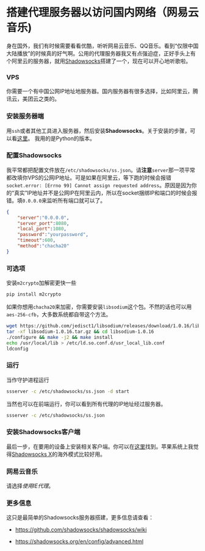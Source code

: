 # 搭建代理服务器以访问国内网络（网易云音乐)


身在国外，我们有时候需要看看优酷，听听网易云音乐、QQ音乐。看到“仅限中国大陆播放”的时候真的好气啊。公用的代理服务器我又有点强迫症，正好手头上有个阿里云的服务器，就用[Shadowsocks](https://shadowsocks.org/en/index.html)搭建了一个，现在可以开心地听歌啦。

### VPS
你需要一个有中国公网IP地址地服务器。国内服务器有很多选择，比如阿里云，腾讯云，美团云之类的。

### 安装服务器端
用`ssh`或者其他工具进入服务器，然后安装**Shadowsocks**。关于安装的步骤，可以看[这里](https://shadowsocks.org/en/download/servers.html)。 我用的是Python的版本。

### 配置Shadowsocks
我平常都把配置文件放在`/etc/shadowsocks/ss.json`。请**注意**`server`那一项平常都改填你VPS的公网IP地址。可是如果在阿里云，等下跑的时候会报错`socket.error: [Errno 99] Cannot assign requested address`。原因是因为你的“真实”IP地址并不是公网IP在阿里云内，所以在socket捆绑IP和端口的时候会报错。填`0.0.0.0`来监听所有端口就可以了。

```json
{
	"server":"0.0.0.0",
	"server_port":8080,
	"local_port":1080,
	"password":"yourpassword",
	"timeout":600,
	"method":"chacha20"
}
```

### 可选项
安装`m2crypto`加解密更快一些

```bash
pip install m2crypto
```

如果你想用`chacha20`来加密，你需要安装`libsodium`这个包。不然的话也可以用`aes-256-cfb`，大多数系统都自带这个方法。

```bash
wget https://github.com/jedisct1/libsodium/releases/download/1.0.16/libsodium-1.0.16.tar.gz
tar -xf libsodium-1.0.16.tar.gz && cd libsodium-1.0.16
./configure && make -j2 && make install
echo /usr/local/lib > /etc/ld.so.conf.d/usr_local_lib.conf
ldconfig
```

### 运行
当作守护进程运行

```bash
ssserver -c /etc/shadowsocks/ss.json -d start
```

当然也可以在前端运行，你可以看到所有代理的IP地址经过服务器。

```bash
ssserver -c /etc/shadowsocks/ss.json
```

### 安装Shadowsocks客户端
最后一步，在要用的设备上安装相关客户端。你可以在[这里](https://shadowsocks.org/en/download/clients.html)找到。苹果系统上我觉得[Shadowsocks X](https://github.com/yangfeicheung/Shadowsocks-X)的海外模式比较好用。


### 网易云音乐
请选择*使用IE代理*。

### 更多信息

这只是最简单的Shadowsocks服务器搭建，更多信息请查看：

- https://github.com/shadowsocks/shadowsocks/wiki

- https://shadowsocks.org/en/config/advanced.html


